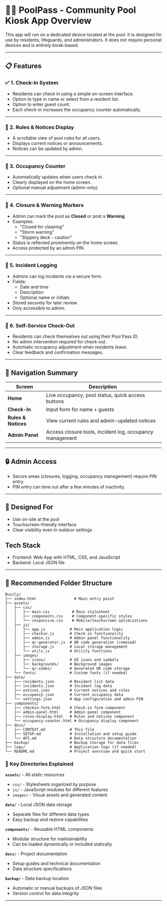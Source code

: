  # 🏊‍♂️ PoolPass - Community Pool Kiosk App Overview

This app will run on a dedicated device located at the pool. It is designed for use by residents, lifeguards, and administrators. It does not require personal devices and is entirely kiosk-based.

---

## 📋 Features

### ✅ 1. Check-In System
- Residents can check in using a simple on-screen interface.
- Option to type in name or select from a resident list.
- Option to enter guest count.
- Each check-in increases the occupancy counter automatically.

---

### 📢 2. Rules & Notices Display
- A scrollable view of pool rules for all users.
- Displays current notices or announcements.
- Notices can be updated by admin.

---

### 👥 3. Occupancy Counter
- Automatically updates when users check in.
- Clearly displayed on the home screen.
- Optional manual adjustment (admin-only).

---

### 🚧 4. Closure & Warning Markers
- Admin can mark the pool as **Closed** or post a **Warning**.
- Examples:
  - "Closed for cleaning"
  - "Storm warning"
  - "Slippery deck - caution"
- Status is reflected prominently on the home screen.
- Access protected by an admin PIN.

---

### 📝 5. Incident Logging
- Admins can log incidents via a secure form.
- Fields:
  - Date and time
  - Description
  - Optional name or initials
- Stored securely for later review.
- Only accessible to admin.

---

### 🚪 6. Self-Service Check-Out
- Residents can check themselves out using their Pool Pass ID.
- No admin intervention required for check-out.
- Automatic occupancy adjustment when residents leave.
- Clear feedback and confirmation messages.

---

## 🧭 Navigation Summary

| Screen               | Description                                         |
|----------------------|-----------------------------------------------------|
| **Home**             | Live occupancy, pool status, quick access buttons   |
| **Check-In**         | Input form for name + guests                        |
| **Rules & Notices**  | View current rules and admin-updated notices        |
| **Admin Panel**      | Access closure tools, incident log, occupancy management    |

---

## 🔒 Admin Access
- Secure areas (closures, logging, occupancy management) require PIN entry.
- PIN entry can time out after a few minutes of inactivity.

---

## 🧼 Designed For
- Use on-site at the pool
- Touchscreen-friendly interface
- Clear visibility even in outdoor settings

## Tech Stack
- Frontend: Web App with HTML, CSS, and JavaScript
- Backend: Local JSON file

---

## 📁 Recommended Folder Structure

```
Buzzly/
├── index.html                 # Main entry point
├── assets/
│   ├── css/
│   │   ├── main.css          # Main stylesheet
│   │   ├── components.css    # Component-specific styles
│   │   └── responsive.css    # Mobile/touchscreen optimizations
│   ├── js/
│   │   ├── app.js           # Main application logic
│   │   ├── checkin.js       # Check-in functionality
│   │   ├── admin.js         # Admin panel functionality
│   │   ├── qr-generator.js  # QR code generation (removed)
│   │   ├── storage.js       # Local storage management
│   │   └── utils.js         # Utility functions
│   ├── images/
│   │   ├── icons/           # UI icons and symbols
│   │   ├── backgrounds/     # Background images
│   │   └── qr-codes/        # Generated QR code storage
│   └── fonts/               # Custom fonts (if needed)
├── data/
│   ├── residents.json       # Resident list data
│   ├── incidents.json       # Incident log data
│   ├── notices.json         # Current notices and rules
│   ├── occupancy.json       # Current occupancy data
│   └── settings.json        # App configuration and admin PIN
├── components/
│   ├── checkin-form.html    # Check-in form component
│   ├── admin-panel.html     # Admin panel component
│   ├── rules-display.html   # Rules and notices component
│   └── occupancy-counter.html # Occupancy display component
├── docs/
│   ├── CONTEXT.md           # This file
│   ├── SETUP.md             # Installation and setup guide
│   └── API.md               # Data structure documentation
├── backup/                  # Backup storage for data files
├── logs/                    # Application logs (if needed)
└── README.md                # Project overview and quick start
```

### 📂 Key Directories Explained

**`assets/`** - All static resources
- `css/` - Stylesheets organized by purpose
- `js/` - JavaScript modules for different features
- `images/` - Visual assets and generated content

**`data/`** - Local JSON data storage
- Separate files for different data types
- Easy backup and restore capabilities

**`components/`** - Reusable HTML components
- Modular structure for maintainability
- Can be loaded dynamically or included statically

**`docs/`** - Project documentation
- Setup guides and technical documentation
- Data structure specifications

**`backup/`** - Data backup location
- Automatic or manual backups of JSON files
- Version control for data integrity

---

